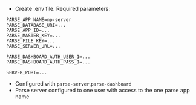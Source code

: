 - Create .env file. Required parameters:
```env
PARSE_APP_NAME=np-server
PARSE_DATABASE_URI=...
PARSE_APP_ID=...
PARSE_MASTER_KEY=...
PARSE_FILE_KEY=...
PARSE_SERVER_URL=...

PARSE_DASHBOARD_AUTH_USER_1=...
PARSE_DASHBOARD_AUTH_PASS_1=...

SERVER_PORT=...
```

- Configured with `parse-server`,`parse-dashboard`
- Parse server configured to one user with access to the one parse app name
